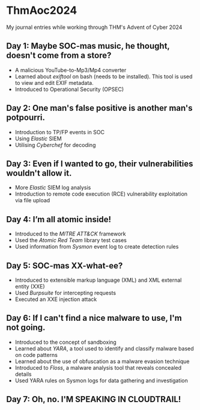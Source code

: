 # ThmAoc2024
My journal entries while working through THM's Advent of Cyber 2024

## Day 1: Maybe SOC-mas music, he thought, doesn't come from a store?

+ A malicious YouTube-to-Mp3/Mp4 converter
+ Learned about <i>exiftool</i> on bash (needs to be installed). This tool is used to view and edit EXIF metadata.
+ Introduced to Operational Security (OPSEC)

## Day 2: One man's false positive is another man's potpourri.
+ Introduction to TP/FP events in SOC
+ Using <i>Elastic</i> SIEM
+ Utilising <i>Cyberchef</i> for decoding

## Day 3: Even if I wanted to go, their vulnerabilities wouldn't allow it.
+ More <i>Elastic</i> SIEM log analysis
+ Introduction to remote code execution (RCE) vulnerability exploitation via file upload

## Day 4: I’m all atomic inside!
+ Introduced to the <i>MITRE ATT&CK</i> framework
+ Used the <i>Atomic Red Team</i> library test cases
+ Used information from <i>Sysmon</i> event log to create detection rules

## Day 5: SOC-mas XX-what-ee?
+ Introduced to extensible markup language (XML) and XML external entity (XXE)
+ Used <i>Burpsuite</i> for intercepting requests
+ Executed an XXE injection attack

## Day 6: If I can't find a nice malware to use, I'm not going.
+ Introduced to the concept of sandboxing
+ Learned about <i>YARA</i>, a tool used to identify and classify malware based on code patterns
+ Learned about the use of obfuscation as a malware evasion technique
+ Introduced to <i>Floss</i>, a malware analysis tool that reveals concealed details
+ Used YARA rules on Sysmon logs for data gathering and investigation

## Day 7: Oh, no. I'M SPEAKING IN CLOUDTRAIL!


